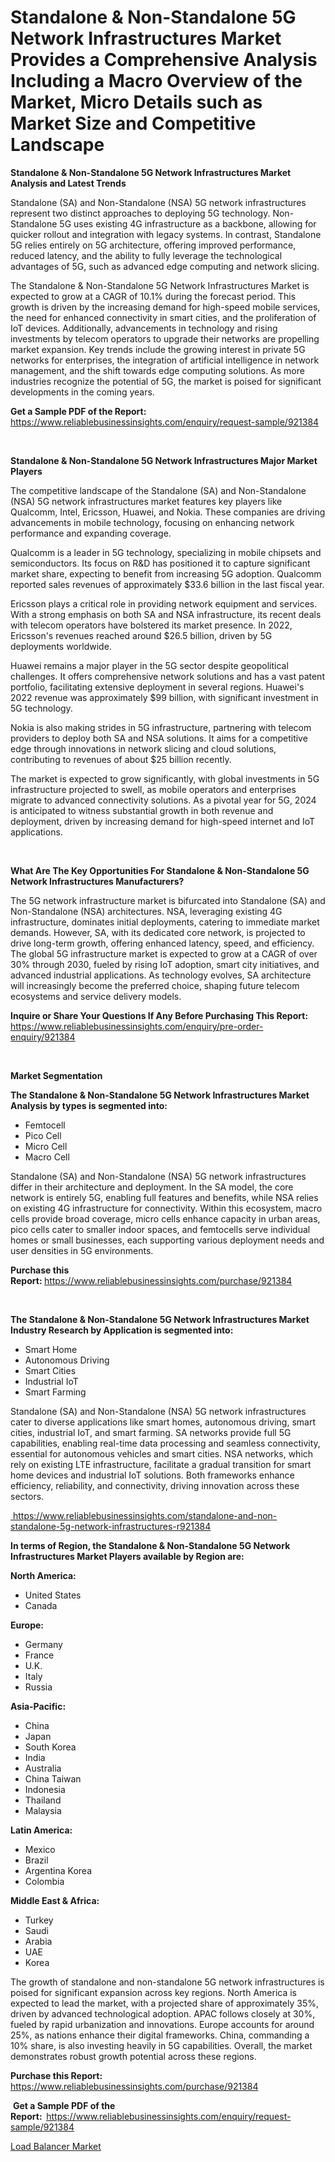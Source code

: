<p><h1>Standalone & Non-Standalone 5G Network Infrastructures Market Provides a Comprehensive Analysis Including a Macro Overview of the Market, Micro Details such as Market Size and Competitive Landscape</h1></p><p><strong>Standalone & Non-Standalone 5G Network Infrastructures Market Analysis and Latest Trends</strong></p>
<p><p>Standalone (SA) and Non-Standalone (NSA) 5G network infrastructures represent two distinct approaches to deploying 5G technology. Non-Standalone 5G uses existing 4G infrastructure as a backbone, allowing for quicker rollout and integration with legacy systems. In contrast, Standalone 5G relies entirely on 5G architecture, offering improved performance, reduced latency, and the ability to fully leverage the technological advantages of 5G, such as advanced edge computing and network slicing.</p><p>The Standalone & Non-Standalone 5G Network Infrastructures Market is expected to grow at a CAGR of 10.1% during the forecast period. This growth is driven by the increasing demand for high-speed mobile services, the need for enhanced connectivity in smart cities, and the proliferation of IoT devices. Additionally, advancements in technology and rising investments by telecom operators to upgrade their networks are propelling market expansion. Key trends include the growing interest in private 5G networks for enterprises, the integration of artificial intelligence in network management, and the shift towards edge computing solutions. As more industries recognize the potential of 5G, the market is poised for significant developments in the coming years.</p></p>
<p><strong>Get a Sample PDF of the Report:&nbsp;</strong> <a href="https://www.reliablebusinessinsights.com/enquiry/request-sample/921384?utm_campaign=3385&utm_medium=2&utm_source=Github&utm_content=ia&utm_term=08042025&utm_id=standalone-non-standalone-5g-network-infrastructures">https://www.reliablebusinessinsights.com/enquiry/request-sample/921384</a></p>
<p>&nbsp;</p>
<p><strong>Standalone & Non-Standalone 5G Network Infrastructures Major Market Players</strong></p>
<p><p>The competitive landscape of the Standalone (SA) and Non-Standalone (NSA) 5G network infrastructures market features key players like Qualcomm, Intel, Ericsson, Huawei, and Nokia. These companies are driving advancements in mobile technology, focusing on enhancing network performance and expanding coverage.</p><p>Qualcomm is a leader in 5G technology, specializing in mobile chipsets and semiconductors. Its focus on R&D has positioned it to capture significant market share, expecting to benefit from increasing 5G adoption. Qualcomm reported sales revenues of approximately $33.6 billion in the last fiscal year.</p><p>Ericsson plays a critical role in providing network equipment and services. With a strong emphasis on both SA and NSA infrastructure, its recent deals with telecom operators have bolstered its market presence. In 2022, Ericsson's revenues reached around $26.5 billion, driven by 5G deployments worldwide.</p><p>Huawei remains a major player in the 5G sector despite geopolitical challenges. It offers comprehensive network solutions and has a vast patent portfolio, facilitating extensive deployment in several regions. Huawei's 2022 revenue was approximately $99 billion, with significant investment in 5G technology.</p><p>Nokia is also making strides in 5G infrastructure, partnering with telecom providers to deploy both SA and NSA solutions. It aims for a competitive edge through innovations in network slicing and cloud solutions, contributing to revenues of about $25 billion recently.</p><p>The market is expected to grow significantly, with global investments in 5G infrastructure projected to swell, as mobile operators and enterprises migrate to advanced connectivity solutions. As a pivotal year for 5G, 2024 is anticipated to witness substantial growth in both revenue and deployment, driven by increasing demand for high-speed internet and IoT applications.</p></p>
<p>&nbsp;</p>
<p><strong>What Are The Key Opportunities For Standalone & Non-Standalone 5G Network Infrastructures Manufacturers?</strong></p>
<p><p>The 5G network infrastructure market is bifurcated into Standalone (SA) and Non-Standalone (NSA) architectures. NSA, leveraging existing 4G infrastructure, dominates initial deployments, catering to immediate market demands. However, SA, with its dedicated core network, is projected to drive long-term growth, offering enhanced latency, speed, and efficiency. The global 5G infrastructure market is expected to grow at a CAGR of over 30% through 2030, fueled by rising IoT adoption, smart city initiatives, and advanced industrial applications. As technology evolves, SA architecture will increasingly become the preferred choice, shaping future telecom ecosystems and service delivery models.</p></p>
<p><strong>Inquire or Share Your Questions If Any Before Purchasing This Report:</strong> <a href="https://www.reliablebusinessinsights.com/enquiry/pre-order-enquiry/921384?utm_campaign=3385&utm_medium=2&utm_source=Github&utm_content=ia&utm_term=08042025&utm_id=standalone-non-standalone-5g-network-infrastructures">https://www.reliablebusinessinsights.com/enquiry/pre-order-enquiry/921384</a></p>
<p>&nbsp;</p>
<p><strong>Market Segmentation</strong></p>
<p><strong>The Standalone & Non-Standalone 5G Network Infrastructures Market Analysis by types is segmented into:</strong></p>
<p><ul><li>Femtocell</li><li>Pico Cell</li><li>Micro Cell</li><li>Macro Cell</li></ul></p>
<p><p>Standalone (SA) and Non-Standalone (NSA) 5G network infrastructures differ in their architecture and deployment. In the SA model, the core network is entirely 5G, enabling full features and benefits, while NSA relies on existing 4G infrastructure for connectivity. Within this ecosystem, macro cells provide broad coverage, micro cells enhance capacity in urban areas, pico cells cater to smaller indoor spaces, and femtocells serve individual homes or small businesses, each supporting various deployment needs and user densities in 5G environments.</p></p>
<p><strong>Purchase this Report:&nbsp;</strong><a href="https://www.reliablebusinessinsights.com/purchase/921384?utm_campaign=3385&utm_medium=2&utm_source=Github&utm_content=ia&utm_term=08042025&utm_id=standalone-non-standalone-5g-network-infrastructures">https://www.reliablebusinessinsights.com/purchase/921384</a></p>
<p>&nbsp;</p>
<p><strong>The Standalone & Non-Standalone 5G Network Infrastructures Market Industry Research by Application is segmented into:</strong></p>
<p><ul><li>Smart Home</li><li>Autonomous Driving</li><li>Smart Cities</li><li>Industrial IoT</li><li>Smart Farming</li></ul></p>
<p><p>Standalone (SA) and Non-Standalone (NSA) 5G network infrastructures cater to diverse applications like smart homes, autonomous driving, smart cities, industrial IoT, and smart farming. SA networks provide full 5G capabilities, enabling real-time data processing and seamless connectivity, essential for autonomous vehicles and smart cities. NSA networks, which rely on existing LTE infrastructure, facilitate a gradual transition for smart home devices and industrial IoT solutions. Both frameworks enhance efficiency, reliability, and connectivity, driving innovation across these sectors.</p></p>
<p><a href="https://www.reliablebusinessinsights.com/standalone-and-non-standalone-5g-network-infrastructures-r921384?utm_campaign=3385&utm_medium=2&utm_source=Github&utm_content=ia&utm_term=08042025&utm_id=standalone-non-standalone-5g-network-infrastructures">&nbsp;https://www.reliablebusinessinsights.com/standalone-and-non-standalone-5g-network-infrastructures-r921384</a></p>
<p><strong>In terms of Region, the Standalone & Non-Standalone 5G Network Infrastructures Market Players available by Region are:</strong></p>
<p>
    <p> <strong> North America: </strong>
        <ul>
            <li>United States</li>
            <li>Canada</li>
        </ul>
        </p> 
    <p> <strong> Europe: </strong>
        <ul>
            <li>Germany</li>
            <li>France</li>
            <li>U.K.</li>
            <li>Italy</li>
            <li>Russia</li>
        </ul>
        </p> 
    <p> <strong> Asia-Pacific: </strong>
        <ul>
            <li>China</li>
            <li>Japan</li>
            <li>South Korea</li>
            <li>India</li>
            <li>Australia</li>
            <li>China Taiwan</li>
            <li>Indonesia</li>
            <li>Thailand</li>
            <li>Malaysia</li>
        </ul>
        </p> 
    <p> <strong> Latin America: </strong>
        <ul>
            <li>Mexico</li>
            <li>Brazil</li>
            <li>Argentina Korea</li>
            <li>Colombia</li>
        </ul>
        </p> 
    <p> <strong> Middle East & Africa: </strong>
        <ul>
            <li>Turkey</li>
            <li>Saudi</li>
            <li>Arabia</li>
            <li>UAE</li>
            <li>Korea</li>
        </ul>
    </p>
    </p>
<p><p>The growth of standalone and non-standalone 5G network infrastructures is poised for significant expansion across key regions. North America is expected to lead the market, with a projected share of approximately 35%, driven by advanced technological adoption. APAC follows closely at 30%, fueled by rapid urbanization and innovations. Europe accounts for around 25%, as nations enhance their digital frameworks. China, commanding a 10% share, is also investing heavily in 5G capabilities. Overall, the market demonstrates robust growth potential across these regions.</p></p>
<p><strong>Purchase this Report: </strong><a href="https://www.reliablebusinessinsights.com/purchase/921384?utm_campaign=3385&utm_medium=2&utm_source=Github&utm_content=ia&utm_term=08042025&utm_id=standalone-non-standalone-5g-network-infrastructures">https://www.reliablebusinessinsights.com/purchase/921384</a></p>
<p>&nbsp;<strong>Get a Sample PDF of the Report:&nbsp;&nbsp;</strong><a href="https://www.reliablebusinessinsights.com/enquiry/request-sample/921384?utm_campaign=3385&utm_medium=2&utm_source=Github&utm_content=ia&utm_term=08042025&utm_id=standalone-non-standalone-5g-network-infrastructures">https://www.reliablebusinessinsights.com/enquiry/request-sample/921384</a></p>
<p><strong></strong></p>
<p><p><a href="https://github.com/sderolza/Market-Research-Report-List-1/blob/main/load-balancer-market.md?utm_campaign=3385&utm_medium=2&utm_source=Github&utm_content=ia&utm_term=08042025&utm_id=standalone-non-standalone-5g-network-infrastructures">Load Balancer Market</a></p></p>